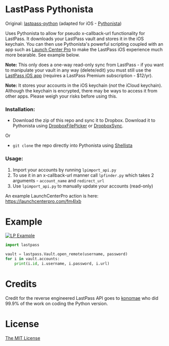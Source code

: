 LastPass Pythonista
===================

Original: [lastpass-python][] (adapted for iOS - [Pythonista][])


Uses Pythonista to allow for pseudo x-callback-url functionality for LastPass. It downloads your LastPass vault and stores it in the iOS keychain. You can then use Pythonista's powerful scripting coupled with an app such as [Launch Center Pro][] to make the LastPass iOS experience much more bearable. See example below.

**Note:** This only does a one-way read-only sync from LastPass - if you want to manipulate your vault in any way (delete/edit) you must still use the [LastPass iOS app][] (requires a LastPass Premium subscription - $12/yr).

**Note:** It stores your accounts in the iOS keychain (*not* the iCloud keychain). Although the keychain is encrypted, there may be ways to access it from other apps. Please weigh your risks before using this.

### Installation:

* Download the zip of this repo and sync it to Dropbox. Download it to Pythonista using [DropboxFilePicker][] or [DropboxSync][].

Or
* `git clone` the repo directly into Pythonista using [Shellista][]

### Usage:

1. Import your accounts by running `lpimport_api.py`
2. To use it in an x-callback-url manner call `lpfinder.py` which takes 2 arguments - `account_name` and `redirect_url`
3. Use `lpimport_api.py` to manually update your accounts (read-only)

An example LaunchCenterPro action is here: https://launchcenterpro.com/fm4lxb

Example
=======

[![LP Example](http://img.youtube.com/vi/8WmbEWjLWbY/0.jpg)](https://www.youtube.com/watch?v=8WmbEWjLWbY)

```python
import lastpass

vault = lastpass.Vault.open_remote(username, password)
for i in vault.accounts:
    print(i.id, i.username, i.password, i.url)
```
Credits
=======
Credit for the reverse engineered LastPass API goes to [konomae][] who did 99.9% of the work on coding the Python version.

License
=======

[The MIT License][]

  [Pythonista]: https://itunes.apple.com/us/app/pythonista/id528579881
  [lastpass-python]: https://github.com/konomae/lastpass-python
  [The MIT License]: http://opensource.org/licenses/mit-license.php
  [Launch Center Pro]: https://itunes.apple.com/us/app/launch-center-pro/id532016360?mt=8&uo=4&at=11l6hc&ct=fnd
  [LastPass iOS app]:https://itunes.apple.com/us/app/lastpass-for-premium-customers/id324613447?mt=8&uo=4&at=11l6hc&ct=fnd
  [DropboxFilePicker]:https://gist.github.com/omz/fb180c58c94526e2c40b
  [DropboxSync]:https://gist.github.com/sidewinder42/8631794
  [Shellista]:https://github.com/transistor1/shellista
  [konomae]:https://github.com/konomae